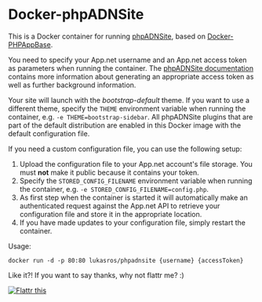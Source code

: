 # Docker-phpADNSite

This is a Docker container for running [phpADNSite](https://github.com/LukasRos/phpADNSite), based on [Docker-PHPAppBase](https://github.com/Jadoos/Docker-PHPAppBase).

You need to specify your App.net username and an App.net access token as parameters when running the container. The [phpADNSite documentation](https://github.com/LukasRos/phpADNSite) contains more information about generating an appropriate access token as well as further background information.

Your site will launch with the *bootstrap-default* theme. If you want to use a different theme, specify the `THEME` environment variable when running the container, e.g. `-e THEME=bootstrap-sidebar`. All phpADNSite plugins that are part of the default distribution are enabled in this Docker image with the default configuration file.

If you need a custom configuration file, you can use the following setup:

1. Upload the configuration file to your App.net account's file storage. You must **not** make it public because it contains your token.
2. Specify the `STORED_CONFIG_FILENAME` environment variable when running the container, e.g. `-e STORED_CONFIG_FILENAME=config.php`.
3. As first step when the container is started it will automatically make an authenticated request against the App.net API to retrieve your configuration file and store it in the appropriate location.
4. If you have made updates to your configuration file, simply restart the container.

Usage:

    docker run -d -p 80:80 lukasros/phpadnsite {username} {accessToken}


Like it?! If you want to say thanks, why not flattr me? :)

[![Flattr this](https://api.flattr.com/button/flattr-badge-large.png)](https://flattr.com/thing/3725248/LukasRosphpADNSite-on-GitHub)
